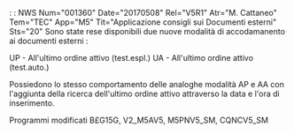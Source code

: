  :  : NWS Num="001360" Date="20170508" Rel="V5R1" Atr="M. Cattaneo" Tem="TEC" App="M5" Tit="Applicazione consigli sui Documenti esterni" Sts="20"
Sono state rese disponibili due nuove modalità di accodamanento ai documenti esterni : 

UP - All'ultimo ordine attivo (test.espl.)
UA - All'ultimo ordine attivo (test.auto.)

Possiedono lo stesso comportamento delle analoghe modalità AP e AA con l'aggiunta della ricerca dell'ultimo ordine attivo attraverso la data e l'ora di inserimento.

Programmi modificati
B£G15G, V2_M5AV5, M5PNV5_SM, CQNCV5_SM
